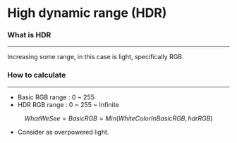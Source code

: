 # High dynamic range (HDR)
### What is HDR
---
Increasing some range, in this case is light, specifically RGB.

### How to calculate
---
- Basic RGB range : 0 ~ 255
- HDR RGB range : 0 ~ 255 ~ Infinite

$$
WhatWeSee = BasicRGB = Min(WhiteColorInBasicRGB, hdrRGB)
$$
- Consider as overpowered light.